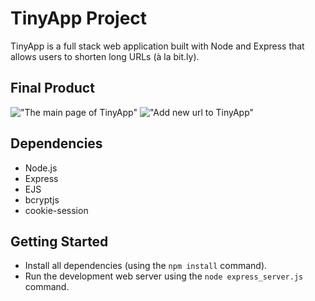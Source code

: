 # TinyApp Project

TinyApp is a full stack web application built with Node and Express that allows users to shorten long URLs (à la bit.ly).

## Final Product

!["The main page of TinyApp"](#)
!["Add new url to TinyApp"](#)

## Dependencies

- Node.js
- Express
- EJS
- bcryptjs
- cookie-session

## Getting Started

- Install all dependencies (using the `npm install` command).
- Run the development web server using the `node express_server.js` command.